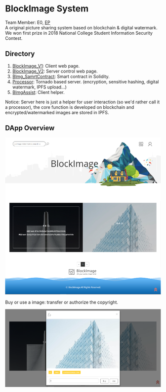 # BlockImage System
Team Member: E0, [EP](https://github.com/LinkleYping)<br>
A original picture sharing system based on blockchain & digital watermark.<br>
We won first prize in 2018 National College Student Information Security Contest.

## Directory

1. [BlockImage_V1](https://github.com/E0HYL/BlockImage_System/tree/master/BlockImage_V1): Client web page.
2. [BlockImage_V2](https://github.com/E0HYL/BlockImage_System/tree/master/BlockImage_V2): Server control web page.
3. [Blmg_SamrtContract](https://github.com/E0HYL/BlockImage_System/tree/master/Blmg_SamrtContract): Smart contract in Solidity.
4. [Processor](https://github.com/E0HYL/BlockImage_System/tree/master/Processor): Tornado based server. (encryption, sensitive hashing, digital watermark, IPFS upload...)
5. [BImgAssist](https://github.com/E0HYL/BlockImage_System/tree/master/BImgAssist): Client helper.

Notice: Server here is just a helper for user interaction (so we'd rather call it a processor), the core function is developed on blockchain and encrypted/watermarked images are stored in IPFS. 

## DApp Overview

![](img/index.JPG)

Buy or use a image: transfer or authorize the copyright.

![](img/buy.JPG)